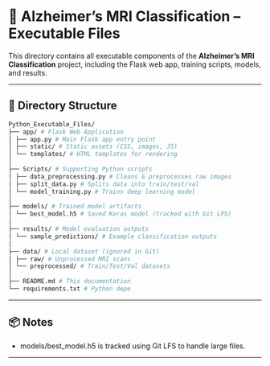 # 🧠 Alzheimer’s MRI Classification – Executable Files

This directory contains all executable components of the **Alzheimer’s MRI Classification** project, including the Flask web app, training scripts, models, and results.

---

## 📂 Directory Structure

```bash
Python_Executable_Files/
├── app/ # Flask Web Application
│ ├── app.py # Main Flask app entry point
│ ├── static/ # Static assets (CSS, images, JS)
│ └── templates/ # HTML templates for rendering
│
├── Scripts/ # Supporting Python scripts
│ ├── data_preprocessing.py # Cleans & preprocesses raw images
│ ├── split_data.py # Splits data into train/test/val
│ └── model_training.py # Trains deep learning model
│
├── models/ # Trained model artifacts
│ └── best_model.h5 # Saved Keras model (tracked with Git LFS)
│
├── results/ # Model evaluation outputs
│ └── sample_predictions/ # Example classification outputs
│
├── data/ # Local dataset (ignored in Git)
│ ├── raw/ # Unprocessed MRI scans
│ └── preprocessed/ # Train/Test/Val datasets
│
├── README.md # This documentation
└── requirements.txt # Python depe

```

---

## 📦 Notes
- models/best_model.h5 is tracked using Git LFS to handle large files.

---
